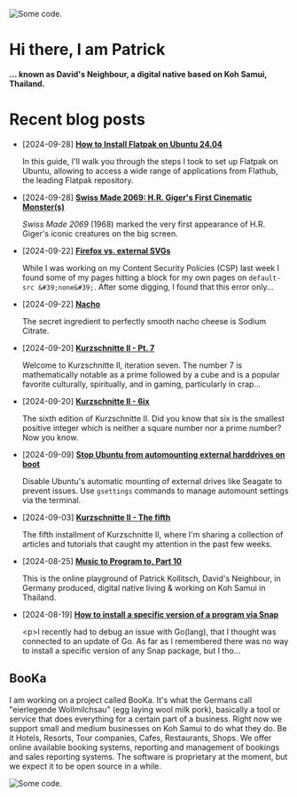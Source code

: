 ![][header1]

# Hi there, I am Patrick

**... known as David's Neighbour, a digital native based on Koh Samui, Thailand.**

# Recent blog posts
<!-- KOLLITSCH:START -->
- [2024-09-28] **[How to Install Flatpak on Ubuntu 24.04](https://kollitsch.dev/blog/2024/how-to-install-flatpak-on-ubuntu-2404/)**

  In this guide, I&#39;ll walk you through the steps I took to set up Flatpak on Ubuntu, allowing to access a wide range of applications from Flathub, the leading Flatpak repository.
- [2024-09-28] **[Swiss Made 2069: H.R. Giger&#39;s First Cinematic Monster&lpar;s&rpar;](https://kollitsch.dev/blog/2024/swiss-made-2069/)**

  *Swiss Made 2069* &lpar;1968&rpar; marked the very first appearance of H.R. Giger&#39;s iconic creatures on the big screen.
- [2024-09-22] **[Firefox vs. external SVGs](https://kollitsch.dev/blog/2024/firefox-vs-external-svg/)**

  While I was working on my Content Security Policies &lpar;CSP&rpar; last week I found some of my pages hitting a block for my own pages on `default-src &#39;none&#39;`. After some digging, I found that this error only...
- [2024-09-22] **[Nacho](https://kollitsch.dev/blog/2024/nacho/)**

  The secret ingredient to perfectly smooth nacho cheese is Sodium Citrate.
- [2024-09-20] **[Kurzschnitte II - Pt. 7](https://kollitsch.dev/blog/2024/kurzschnitte-ii-7/)**

  Welcome to Kurzschnitte II, iteration seven. The number 7 is mathematically notable as a prime followed by a cube and is a popular favorite culturally, spiritually, and in gaming, particularly in crap...
- [2024-09-20] **[Kurzschnitte II - 6ix](https://kollitsch.dev/blog/2024/kurzschnitte-ii-6/)**

  The sixth edition of Kurzschnitte II. Did you know that six is the smallest positive integer which is neither a square number nor a prime number? Now you know.
- [2024-09-09] **[Stop Ubuntu from automounting external harddrives on boot](https://kollitsch.dev/blog/2024/stop-ubuntu-from-automounting-external-harddrives-on-boot/)**

  Disable Ubuntu&#39;s automatic mounting of external drives like Seagate to prevent issues. Use `gsettings` commands to manage automount settings via the terminal.
- [2024-09-03] **[Kurzschnitte II - The fifth](https://kollitsch.dev/blog/2024/kurzschnitte-ii-5/)**

  The fifth installment of Kurzschnitte II, where I&#39;m sharing a collection of articles and tutorials that caught my attention in the past few weeks.
- [2024-08-25] **[Music to Program to, Part 10](https://kollitsch.dev/blog/2024/music-to-program-to-10/)**

  This is the online playground of Patrick Kollitsch, David&#39;s Neighbour, in Germany produced, digital native living &amp; working on Koh Samui in Thailand.
- [2024-08-19] **[How to install a specific version of a program via Snap](https://kollitsch.dev/blog/2024/how-to-install-a-specific-version-of-a-program-via-snap/)**

  &lt;p&gt;I recently had to debug an issue with Go&lpar;lang&rpar;, that I thought was connected to an update of Go. As far as I remembered there was no way to install a specific version of any Snap package, but I tho...<!-- KOLLITSCH:END -->

## BooKa

I am working on a project called BooKa. It's what the Germans call "eierlegende Wollmilchsau" (egg laying wool milk pork), basically a tool or service that does everything for a certain part of a business. Right now we support small and medium businesses on Koh Samui to do what they do. Be it Hotels, Resorts, Tour companies, Cafes, Restaurants, Shops. We offer online available booking systems, reporting and management of bookings and sales reporting systems. The software is proprietary at the moment, but we expect it to be open source in a while.

![][header3]

[header1]: https://raw.githubusercontent.com/davidsneighbour/davidsneighbour/master/static/header1.jpg "Some code."
[header3]: https://raw.githubusercontent.com/davidsneighbour/davidsneighbour/master/static/header3.jpg "Some code."

